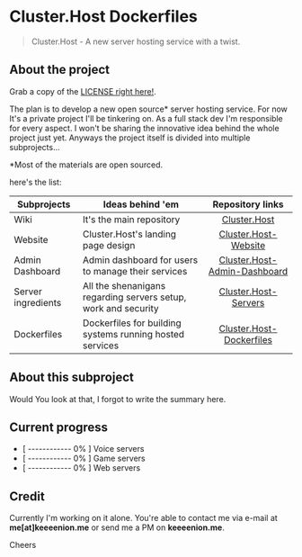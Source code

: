 # Cluster.Host Dockerfiles
> Cluster.Host - A new server hosting service with a twist.

## About the project

Grab a copy of the [LICENSE right here!](LICENSE).

The plan is to develop a new open source* server hosting service. For now It's a private project I'll be tinkering on. As a full stack dev I'm responsible for every aspect. I won't be sharing the innovative idea behind the whole project just yet. Anyways the project itself is divided into multiple subprojects...

*Most of the materials are open sourced.

here's the list:

| Subprojects | Ideas behind 'em | Repository links |
| --- | --- | :---: |
| Wiki | It's the main repository | [Cluster.Host](https://github.com/keeeenion/Cluster.Host) |
| Website | Cluster.Host's landing page design | [Cluster.Host-Website](https://github.com/keeeenion/Cluster.Host-Website) |
| Admin Dashboard | Admin dashboard for users to manage their services | [Cluster.Host-Admin-Dashboard](https://github.com/keeeenion/Cluster.Host-Admin-Dashboard) |
| Server ingredients | All the shenanigans regarding servers setup, work and security | [Cluster.Host-Servers](https://github.com/keeeenion/Cluster.Host-Servers) |
| Dockerfiles | Dockerfiles for building systems running hosted services | [Cluster.Host-Dockerfiles](https://github.com/keeeenion/Cluster.Host-Dockerfiles) |

## About this subproject

Would You look at that, I forgot to write the summary here.

## Current progress

- [ ------------ 0% ] Voice servers
- [ ------------ 0% ] Game servers
- [ ------------ 0% ] Web servers

## Credit

Currently I'm working on it alone. You're able to contact me via e-mail at **me[at]keeeenion.me** or send me a PM on **keeeenion.me**.

Cheers
